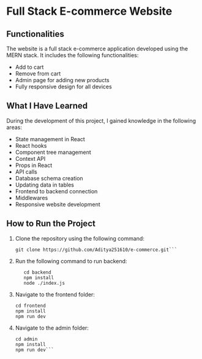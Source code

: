 # Full Stack E-commerce Website

## Functionalities

The website is a full stack e-commerce application developed using the MERN stack. It includes the following functionalities:

- Add to cart
- Remove from cart
- Admin page for adding new products
- Fully responsive design for all devices

## What I Have Learned

During the development of this project, I gained knowledge in the following areas:

- State management in React
- React hooks
- Component tree management
- Context API
- Props in React
- API calls
- Database schema creation
- Updating data in tables
- Frontend to backend connection
- Middlewares
- Responsive website development

## How to Run the Project

1. Clone the repository using the following command:
   ```
   git clone https://github.com/Aditya251610/e-commerce.git```

3. Run the following command to run backend:
   ```
      cd backend
      npm install
      node ./index.js

5. Navigate to the frontend folder:
   ```
   cd frontend
   npm install
   npm run dev

6. Navigate to the admin folder:
   ```
   cd admin
   npm install
   npm run dev```
